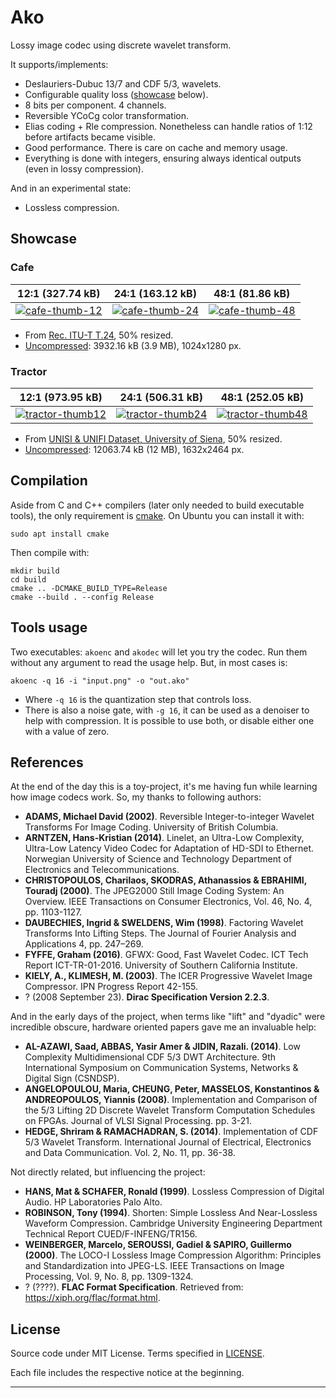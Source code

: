
Ako
===

Lossy image codec using discrete wavelet transform.

It supports/implements:
- Deslauriers-Dubuc 13/7 and CDF 5/3, wavelets.
- Configurable quality loss ([showcase](#showcase) below).
- 8 bits per component. 4 channels.
- Reversible YCoCg color transformation.
- Elias coding + Rle compression. Nonetheless can handle ratios of 1:12 before artifacts became visible.
- Good performance. There is care on cache and memory usage.
- Everything is done with integers, ensuring always identical outputs (even in lossy compression).

And in an experimental state:
- Lossless compression.

Showcase
--------

### Cafe

| 12:1 (327.74 kB) | 24:1 (163.12 kB) | 48:1 (81.86 kB) |
| ---------------- | ---------------- | --------------- |
| [![cafe-thumb-12](https://user-images.githubusercontent.com/6278300/163314607-5b6d2a36-0825-47ed-921c-bea1bf0bea43.png)][5] | [![cafe-thumb-24](https://user-images.githubusercontent.com/6278300/163314614-4f64cc19-5ae1-47e4-877a-dca7b27df758.png)][6] | [![cafe-thumb-48](https://user-images.githubusercontent.com/6278300/163314619-8096aa3b-1ae7-4c96-ab02-1848dff241b9.png)][7] |

- From [Rec. ITU-T T.24](https://www.itu.int/net/itu-t/sigdb/genimage/T24-25.htm), 50% resized.
- [Uncompressed][4]: 3932.16 kB (3.9 MB), 1024x1280 px.


### Tractor

| 12:1 (973.95 kB) | 24:1 (506.31 kB) | 48:1 (252.05 kB) |
| ---------------- | ---------------- | ---------------- |
| [![tractor-thumb12](https://user-images.githubusercontent.com/6278300/163320662-eb990d27-3d95-4059-8002-dc6426640bd2.png)][9] | [![tractor-thumb24](https://user-images.githubusercontent.com/6278300/163320676-8c24c9dc-fcad-4834-9ff7-575425dc6ef8.png)][10] | [![tractor-thumb48](https://user-images.githubusercontent.com/6278300/163320856-f88460d1-fdd0-4640-add4-9dc67a3b9bdd.png)][11] |

- From [UNISI & UNIFI Dataset, University of Siena](http://clem.dii.unisi.it/~vipp/datasets.html), 50% resized.
- [Uncompressed][8]: 12063.74 kB (12 MB), 1632x2464 px.


Compilation
-----------
Aside from C and C++ compilers (later only needed to build executable tools), the only requirement is [cmake][1]. On Ubuntu you can install it with:

```
sudo apt install cmake
```

Then compile with:
```
mkdir build
cd build
cmake .. -DCMAKE_BUILD_TYPE=Release
cmake --build . --config Release
```


Tools usage
-----------
Two executables: `akoenc` and `akodec` will let you try the codec. Run them without any argument to read the usage help. But, in most cases is:

```
akoenc -q 16 -i "input.png" -o "out.ako"
```
- Where `-q 16` is the quantization step that controls loss.
- There is also a noise gate, with `-g 16`, it can be used as a denoiser to help with compression. It is possible to use both, or disable either one with a value of zero.


References
----------

At the end of the day this is a toy-project, it's me having fun while learning how image codecs work. So, my thanks to following authors:

- **ADAMS, Michael David (2002)**. Reversible Integer-to-integer Wavelet Transforms For Image Coding. University of British Columbia.
- **ARNTZEN, Hans-Kristian (2014)**. Linelet, an Ultra-Low Complexity, Ultra-Low Latency Video Codec for Adaptation of HD-SDI to Ethernet. Norwegian University of Science and Technology Department of Electronics and Telecommunications.
- **CHRISTOPOULOS, Charilaos, SKODRAS, Athanassios & EBRAHIMI, Touradj (2000)**. The JPEG2000 Still Image Coding System: An Overview. IEEE Transactions on Consumer Electronics, Vol. 46, No. 4, pp. 1103-1127.
- **DAUBECHIES, Ingrid & SWELDENS, Wim (1998)**. Factoring Wavelet Transforms Into Lifting Steps. The Journal of Fourier Analysis and Applications 4, pp. 247–269.
- **FYFFE, Graham (2016)**. GFWX: Good, Fast Wavelet Codec. ICT Tech Report ICT-TR-01-2016. University of Southern California Institute.
- **KIELY, A., KLIMESH, M. (2003)**. The ICER Progressive Wavelet Image Compressor. IPN Progress Report 42-155.
- ? (2008 September 23). **Dirac Specification Version 2.2.3**.

And in the early days of the project, when terms like "lift" and "dyadic" were incredible obscure, hardware oriented papers gave me an invaluable help:

- **AL-AZAWI, Saad, ABBAS, Yasir Amer & JIDIN, Razali. (2014)**. Low Complexity Multidimensional CDF 5/3 DWT Architecture. 9th International Symposium on Communication Systems, Networks & Digital Sign (CSNDSP).
- **ANGELOPOULOU, Maria, CHEUNG, Peter, MASSELOS, Konstantinos & ANDREOPOULOS, Yiannis (2008)**. Implementation and Comparison of the 5/3 Lifting 2D Discrete Wavelet Transform Computation Schedules on FPGAs. Journal of VLSI Signal Processing. pp. 3-21.
- **HEDGE, Shriram & RAMACHADRAN, S. (2014)**. Implementation of CDF 5/3 Wavelet Transform. International Journal of Electrical, Electronics and Data Communication. Vol. 2, No. 11, pp. 36-38.

Not directly related, but influencing the project:

- **HANS, Mat & SCHAFER, Ronald (1999)**. Lossless Compression of Digital Audio. HP Laboratories Palo Alto.
- **ROBINSON, Tony (1994)**. Shorten: Simple Lossless And Near-Lossless Waveform Compression. Cambridge University Engineering Department Technical Report CUED/F-INFENG/TR156.
- **WEINBERGER, Marcelo, SEROUSSI, Gadiel & SAPIRO, Guillermo (2000)**. The LOCO-I Lossless Image Compression Algorithm: Principles and Standardization into JPEG-LS. IEEE Transactions on Image Processing, Vol. 9, No. 8, pp. 1309-1324.
- ? (????). **FLAC Format Specification**. Retrieved from: https://xiph.org/flac/format.html.


License
-------
Source code under MIT License. Terms specified in [LICENSE][2].

Each file includes the respective notice at the beginning.

____

[1]: https://cmake.org/
[2]: ./LICENSE

[4]: https://user-images.githubusercontent.com/6278300/163313300-3123a313-134c-4d04-8c7d-57f64ce5dcb3.png
[5]: https://user-images.githubusercontent.com/6278300/163313563-27de4565-a0c1-4b5b-8fcb-565c1de7caf7.png
[6]: https://user-images.githubusercontent.com/6278300/163313671-b8ff9090-7d1f-4184-ab2f-699d66384c26.png
[7]: https://user-images.githubusercontent.com/6278300/163313720-99c4ea37-5480-42d2-9803-80aa3f6c6aeb.png

[8]: https://user-images.githubusercontent.com/6278300/163320329-2ca14c0c-d75e-4aa2-b2de-aa96a01908a2.png
[9]: https://user-images.githubusercontent.com/6278300/163320344-3241f9b7-5b71-4942-b58d-ef78ffed0e1f.png
[10]: https://user-images.githubusercontent.com/6278300/163320369-2e650566-408a-4999-9a09-2d0d8d7a2ca1.png
[11]: https://user-images.githubusercontent.com/6278300/163320386-249ca30c-3007-4b12-8b9f-026519dce9d7.png
